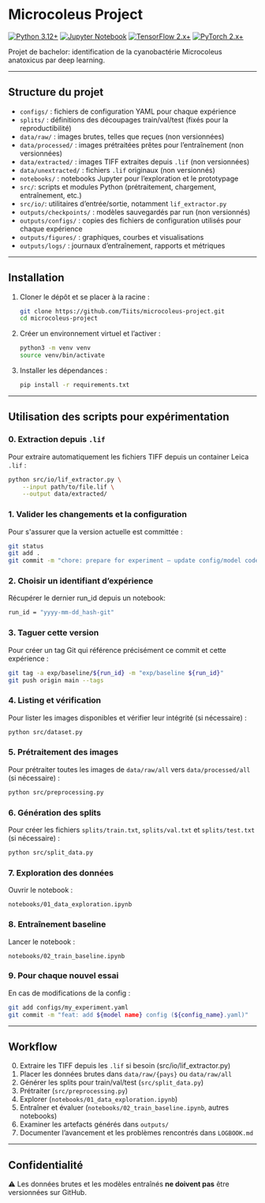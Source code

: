 # Microcoleus Project

[![Python 3.12+](https://img.shields.io/badge/python-3.12+-blue.svg)](https://www.python.org/downloads/) 
[![Jupyter Notebook](https://img.shields.io/badge/Jupyter-Notebook-orange?logo=jupyter&logoColor=white)](https://jupyter.org/install) 
[![TensorFlow 2.x+](https://img.shields.io/badge/TensorFlow-2.x+-orange?logo=tensorflow&logoColor=white)](https://www.tensorflow.org/) 
[![PyTorch 2.x+](https://img.shields.io/badge/PyTorch-2.x+-red?logo=pytorch&logoColor=white)](https://pytorch.org/)

Projet de bachelor: identification de la cyanobactérie Microcoleus anatoxicus par deep learning.

---

## Structure du projet

- `configs/` : fichiers de configuration YAML pour chaque expérience
- `splits/` : définitions des découpages train/val/test (fixés pour la reproductibilité)
- `data/raw/` : images brutes, telles que reçues (non versionnées)
- `data/processed/` : images prétraitées prêtes pour l’entraînement (non versionnées)
- `data/extracted/` : images TIFF extraites depuis `.lif` (non versionnées)
- `data/unextracted/` : fichiers `.lif` originaux (non versionnés)
- `notebooks/` : notebooks Jupyter pour l’exploration et le prototypage
- `src/`: scripts et modules Python (prétraitement, chargement, entraînement, etc.)
- `src/io/`: utilitaires d’entrée/sortie, notamment `lif_extractor.py`
- `outputs/checkpoints/` : modèles sauvegardés par run (non versionnés)
- `outputs/configs/` : copies des fichiers de configuration utilisés pour chaque expérience
- `outputs/figures/` : graphiques, courbes et visualisations
- `outputs/logs/` : journaux d’entraînement, rapports et métriques

---

## Installation

1. Cloner le dépôt et se placer à la racine :
   ```bash
   git clone https://github.com/Tiits/microcoleus-project.git
   cd microcoleus-project
   ```
2. Créer un environnement virtuel et l’activer :
   ```bash
   python3 -m venv venv
   source venv/bin/activate
   ```
3. Installer les dépendances :
   ```bash
   pip install -r requirements.txt
   ```

---

## Utilisation des scripts pour expérimentation

### 0. Extraction depuis `.lif`

Pour extraire automatiquement les fichiers TIFF depuis un container Leica `.lif` :
```bash
python src/io/lif_extractor.py \
    --input path/to/file.lif \
    --output data/extracted/
```

### 1. Valider les changements et la configuration

Pour s'assurer que la version actuelle est committée :
   ```bash
  git status
  git add .
  git commit -m "chore: prepare for experiment – update config/model code"
  ```

### 2. Choisir un identifiant d’expérience
Récupérer le dernier run_id depuis un notebook:
  ```bash
  run_id = "yyyy-mm-dd_hash-git"
  ```

### 3. Taguer cette version
Pour créer un tag Git qui référence précisément ce commit et cette expérience :
  ```bash
  git tag -a exp/baseline/${run_id} -m "exp/baseline ${run_id}"
  git push origin main --tags
  ```

### 4. Listing et vérification

Pour lister les images disponibles et vérifier leur intégrité (si nécessaire) :
  ```bash
  python src/dataset.py
  ```

### 5. Prétraitement des images

Pour prétraiter toutes les images de `data/raw/all` vers `data/processed/all` (si nécessaire) :
  ```bash
  python src/preprocessing.py
  ```

### 6. Génération des splits

Pour créer les fichiers `splits/train.txt`, `splits/val.txt` et `splits/test.txt` (si nécessaire) :
  ```bash
  python src/split_data.py
  ```

### 7. Exploration des données

Ouvrir le notebook :
  ```
  notebooks/01_data_exploration.ipynb
  ```

### 8. Entraînement baseline

Lancer le notebook :
  ```
  notebooks/02_train_baseline.ipynb
  ```

### 9. Pour chaque nouvel essai
En cas de modifications de la config :
  ```bash
  git add configs/my_experiment.yaml
  git commit -m "feat: add ${model name} config (${config_name}.yaml)"
  ```

---

## Workflow

0. Extraire les TIFF depuis les `.lif` si besoin (src/io/lif_extractor.py)
1. Placer les données brutes dans `data/raw/{pays}` ou `data/raw/all`
2. Générer les splits pour train/val/test (`src/split_data.py`)
3. Prétraiter (`src/preprocessing.py`)
4. Explorer (`notebooks/01_data_exploration.ipynb`)
5. Entraîner et évaluer (`notebooks/02_train_baseline.ipynb`, autres notebooks)
6. Examiner les artefacts générés dans `outputs/`
7. Documenter l’avancement et les problèmes rencontrés dans `LOGBOOK.md`

---

## Confidentialité

⚠️ Les données brutes et les modèles entraînés **ne doivent pas** être versionnées sur GitHub.
